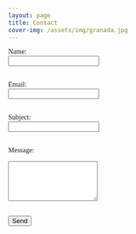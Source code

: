 ```yaml
---
layout: page
title: Contact
cover-img: /assets/img/granada.jpg
---
```


<form action="mailto:shelby@shelbypotts.com" method="post" enctype="text/plain" style="font-family:'Lora','Times New Roman',serif;">
  <label for="name">Name:</label><br>
  <input type="text" id="name" name="name" required><br><br>

  <label for="email">Email:</label><br>
  <input type="email" id="email" name="email" required><br><br>

  <label for="subject">Subject:</label><br>
  <input type="text" id="subject" name="subject" required><br><br>

  <label for="message">Message:</label><br>
  <textarea id="message" name="message" rows="5" required></textarea><br><br>

  <button type="submit">Send</button>
</form>
